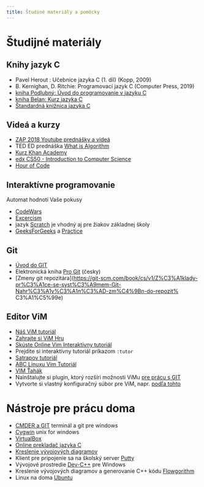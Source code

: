 ```yaml
---
title: Študiné materiály a pomôcky
---
```


# Študijné materiály

## Knihy jazyk C

- Pavel Herout : Učebnice jazyka C (1. díl) (Kopp, 2009)
- B. Kernighan, D. Ritchie: Programovací jazyk C (Computer Press, 2019)
- [kniha Podlubný: Úvod do programovanie v jazyku C](http://people.tuke.sk/igor.podlubny/C/index.htm)
- [kniha Belan: Kurz jazyka C](https://www.smnd.sk/anino/moje/C.pdf)
- [Štandardná knižnica jazyka C](http://www.cplusplus.com/reference/clibrary/)


## Videá a kurzy

- [ZAP 2018 Youtube prednášky a videá](https://www.youtube.com/channel/UC_6nmwvn5Xu7SYoYpbN4dpg)
- TED ED prednáška [What is Algorithm](https://www.youtube.com/watch?v=6hfOvs8pY1k)
- [Kurz Khan Academy](https://www.khanacademy.org/computing/computer-science/algorithms/intro-to-algorithms/v/what-are-algorithms)
- [edx CS50 - Introduction to Computer Science](https://www.edx.org/course/introduction-computer-science-harvardx-cs50x )
- [Hour of Code](https://hourofcode.com/us/cs/learn)

## Interaktívne programovanie

Automat hodnotí Vaše pokusy

- [CodeWars](https://www.codewars.com/)
- [Excercism](https://exercism.io/)
- jazyk [Scratch](https://scratch.mit.edu/) je vhodný aj pre žiakov základnej školy
- [GeeksForGeeks](https://www.geeksforgeeks.org/c-programming-language/) a [Practice](https://practice.geeksforgeeks.org/explore/?category%5B%5D=Searching&page=1&sortBy=accuracy)


## Git

- [Úvod do GIT](http://it4kt.cnl.sk/c/zap/#!/2017%252Flabs.04)
- Elektronická kniha [Pro Git](https://git-scm.com/book/cs/v1) (česky)
- [Zmeny git repozitára](https://git-scm.com/book/cs/v1/Z%C3%A1klady-pr%C3%A1ce-se-syst%C3%A9mem-Git-Nahr%C3%A1v%C3%A1n%C3%AD-zm%C4%9Bn-do-repozit%
C3%A1%C5%99e)

## Editor ViM

- [Náš ViM tutoriál](vim)
- [Zahrajte si ViM Hru](https://vim-adventures.com/)
- [Skúste Online Vim Interaktívny tutoriál](http://www.openvim.com/)
- Prejdite si interaktívny tutoriál príkazom `:tutor`
- [Satrapov tutoriál](http://www.nti.tul.cz/~satrapa/docs/vim/)
- [ABC Linuxu Vim Tutoriál](http://www.abclinuxu.cz/clanky/navody/editor-vim-prakticky-i)
- [VIM Ťahák](http://www.viemu.com/a_vi_vim_graphical_cheat_sheet_tutorial.html)
- Nainštalujte si plugin, ktorý rozšíri možnosti ViMu [pre prácu s GIT](https://github.com/tpope/vim-fugitive)
- Vytvorte si vlastný konfiguračný súbor pre ViM, napr. [podľa tohto](https://github.com/hladek/vimrc)

# Nástroje pre prácu doma

- [CMDER a GIT](https://gitforwindows.org/) terminál a git pre windows
- [Cygwin](https://cygwin.com/) unix for windows
- [VirtualBox](https://www.virtualbox.org/)
- [Online prekladač jazyka C](http://coliru.stacked-crooked.com/)
- [Kreslenie vývojových diagramov](http://it4kt.cnl.sk/c/zap/#!/flowcharts)
- Klient pre pripojenie sa na školský server [Putty](http://www.chiark.greenend.org.uk/~sgtatham/putty/)
- Vývojové prostredie [Dev-C++](http://orwelldevcpp.blogspot.sk/) pre Windows 
- Kreslenie vývojových diagramov a generovanie C++ kódu [Flowgorithm](http://www.flowgorithm.org/)
- Linux na doma [Ubuntu](http://www.ubuntu.com/download/desktop)




